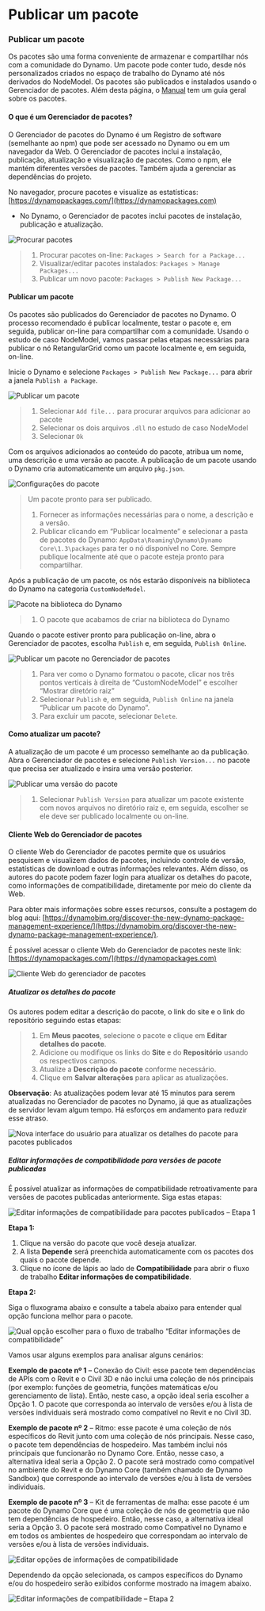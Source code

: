# Publicar um pacote

### Publicar um pacote <a href="#publish-a-package" id="publish-a-package"></a>

Os pacotes são uma forma conveniente de armazenar e compartilhar nós com a comunidade do Dynamo. Um pacote pode conter tudo, desde nós personalizados criados no espaço de trabalho do Dynamo até nós derivados do NodeModel. Os pacotes são publicados e instalados usando o Gerenciador de pacotes. Além desta página, o [Manual](https://primer2.dynamobim.org/6_custom_nodes_and_packages/6-2_packages/1-introduction) tem um guia geral sobre os pacotes.

#### O que é um Gerenciador de pacotes? <a href="#what-is-a-package-manager" id="what-is-a-package-manager"></a>

O Gerenciador de pacotes do Dynamo é um Registro de software (semelhante ao npm) que pode ser acessado no Dynamo ou em um navegador da Web. O Gerenciador de pacotes inclui a instalação, publicação, atualização e visualização de pacotes. Como o npm, ele mantém diferentes versões de pacotes. Também ajuda a gerenciar as dependências do projeto.

No navegador, procure pacotes e visualize as estatísticas: [https://dynamopackages.com/](https://dynamopackages.com)

* No Dynamo, o Gerenciador de pacotes inclui pacotes de instalação, publicação e atualização.

![Procurar pacotes](images/dynamopackagemanager.jpg)

> 1. Procurar pacotes on-line: `Packages > Search for a Package...`
> 2. Visualizar/editar pacotes instalados: `Packages > Manage Packages...`
> 3. Publicar um novo pacote: `Packages > Publish New Package...`

#### Publicar um pacote <a href="#publishing-a-package" id="publishing-a-package"></a>

Os pacotes são publicados do Gerenciador de pacotes no Dynamo. O processo recomendado é publicar localmente, testar o pacote e, em seguida, publicar on-line para compartilhar com a comunidade. Usando o estudo de caso NodeModel, vamos passar pelas etapas necessárias para publicar o nó RetangularGrid como um pacote localmente e, em seguida, on-line.

Inicie o Dynamo e selecione `Packages > Publish New Package...` para abrir a janela `Publish a Package`.

![Publicar um pacote](images/dyn-publish-package-add-files.jpg)

> 1. Selecionar `Add file...` para procurar arquivos para adicionar ao pacote
> 2. Selecionar os dois arquivos `.dll` no estudo de caso NodeModel
> 3. Selecionar `Ok`

Com os arquivos adicionados ao conteúdo do pacote, atribua um nome, uma descrição e uma versão ao pacote. A publicação de um pacote usando o Dynamo cria automaticamente um arquivo `pkg.json`.

![Configurações do pacote](images/dyn-publish-package.jpg)

> Um pacote pronto para ser publicado.
>
> 1. Fornecer as informações necessárias para o nome, a descrição e a versão.
> 2. Publicar clicando em “Publicar localmente” e selecionar a pasta de pacotes do Dynamo: `AppData\Roaming\Dynamo\Dynamo Core\1.3\packages` para ter o nó disponível no Core. Sempre publique localmente até que o pacote esteja pronto para compartilhar.

Após a publicação de um pacote, os nós estarão disponíveis na biblioteca do Dynamo na categoria `CustomNodeModel`.

![Pacote na biblioteca do Dynamo](images/dyn-publish-package-library.jpg)

> 1. O pacote que acabamos de criar na biblioteca do Dynamo

Quando o pacote estiver pronto para publicação on-line, abra o Gerenciador de pacotes, escolha `Publish` e, em seguida, `Publish Online`.

![Publicar um pacote no Gerenciador de pacotes](images/dyn-publish-package-directory.jpg)

> 1. Para ver como o Dynamo formatou o pacote, clicar nos três pontos verticais à direita de “CustomNodeModel” e escolher “Mostrar diretório raiz”
> 2. Selecionar `Publish` e, em seguida, `Publish Online` na janela “Publicar um pacote do Dynamo”.
> 3. Para excluir um pacote, selecionar `Delete`.

#### Como atualizar um pacote? <a href="#how-do-i-update-a-package" id="how-do-i-update-a-package"></a>

A atualização de um pacote é um processo semelhante ao da publicação. Abra o Gerenciador de pacotes e selecione `Publish Version...` no pacote que precisa ser atualizado e insira uma versão posterior.

![Publicar uma versão do pacote](images/dyn-publish-package-version.jpg)

> 1. Selecionar `Publish Version` para atualizar um pacote existente com novos arquivos no diretório raiz e, em seguida, escolher se ele deve ser publicado localmente ou on-line.

#### Cliente Web do Gerenciador de pacotes <a href="#package-manager-web-client" id="package-manager-web-client"></a>

O cliente Web do Gerenciador de pacotes permite que os usuários pesquisem e visualizem dados de pacotes, incluindo controle de versão, estatísticas de download e outras informações relevantes. Além disso, os autores do pacote podem fazer login para atualizar os detalhes do pacote, como informações de compatibilidade, diretamente por meio do cliente da Web.

Para obter mais informações sobre esses recursos, consulte a postagem do blog aqui: [https://dynamobim.org/discover-the-new-dynamo-package-management-experience/](https://dynamobim.org/discover-the-new-dynamo-package-management-experience/).

É possível acessar o cliente Web do Gerenciador de pacotes neste link: [https://dynamopackages.com/](https://dynamopackages.com)

![Cliente Web do gerenciador de pacotes](images/packagemanager-browser.jpg)

##### Atualizar os detalhes do pacote

Os autores podem editar a descrição do pacote, o link do site e o link do repositório seguindo estas etapas:  

> 1. Em **Meus pacotes**, selecione o pacote e clique em **Editar detalhes do pacote**.  
> 2. Adicione ou modifique os links do **Site** e do **Repositório** usando os respectivos campos.  
> 3. Atualize a **Descrição do pacote** conforme necessário.  
> 4. Clique em **Salvar alterações** para aplicar as atualizações.  

 **Observação**: As atualizações podem levar até 15 minutos para serem atualizadas no Gerenciador de pacotes no Dynamo, já que as atualizações de servidor levam algum tempo. Há esforços em andamento para reduzir esse atraso.  

 ![Nova interface do usuário para atualizar os detalhes do pacote para pacotes publicados](images/Package-Manager_Image_5.png)

##### Editar informações de compatibilidade para versões de pacote publicadas  

É possível atualizar as informações de compatibilidade retroativamente para versões de pacotes publicadas anteriormente. Siga estas etapas:  

![Editar informações de compatibilidade para pacotes publicados – Etapa 1](images/Package-Manager_Image_6.png)

**Etapa 1:**  

1. Clique na versão do pacote que você deseja atualizar.  
2. A lista **Depende** será preenchida automaticamente com os pacotes dos quais o pacote depende.  
3. Clique no ícone de lápis ao lado de **Compatibilidade** para abrir o fluxo de trabalho **Editar informações de compatibilidade**.  

**Etapa 2:**  

Siga o fluxograma abaixo e consulte a tabela abaixo para entender qual opção funciona melhor para o pacote.

![Qual opção escolher para o fluxo de trabalho “Editar informações de compatibilidade”](images/Package-Manager_Image_7.png)

Vamos usar alguns exemplos para analisar alguns cenários:

**Exemplo de pacote nº 1** – Conexão do Civil: esse pacote tem dependências de APIs com o Revit e o Civil 3D e não inclui uma coleção de nós principais (por exemplo: funções de geometria, funções matemáticas e/ou gerenciamento de lista). Então, neste caso, a opção ideal seria escolher a Opção 1. O pacote que corresponda ao intervalo de versões e/ou à lista de versões individuais será mostrado como compatível no Revit e no Civil 3D.

**Exemplo de pacote nº 2** – Ritmo: esse pacote é uma coleção de nós específicos do Revit junto com uma coleção de nós principais. Nesse caso, o pacote tem dependências de hospedeiro. Mas também inclui nós principais que funcionarão no Dynamo Core. Então, nesse caso, a alternativa ideal seria a Opção 2. O pacote será mostrado como compatível no ambiente do Revit e do Dynamo Core (também chamado de Dynamo Sandbox) que corresponde ao intervalo de versões e/ou à lista de versões individuais.

**Exemplo de pacote nº 3** – Kit de ferramentas de malha: esse pacote é um pacote do Dynamo Core que é uma coleção de nós de geometria que não tem dependências de hospedeiro. Então, nesse caso, a alternativa ideal seria a Opção 3. O pacote será mostrado como Compatível no Dynamo e em todos os ambientes de hospedeiro que correspondam ao intervalo de versões e/ou à lista de versões individuais.

![Editar opções de informações de compatibilidade](images/Package-Manager_Image_8.png)

Dependendo da opção selecionada, os campos específicos do Dynamo e/ou do hospedeiro serão exibidos conforme mostrado na imagem abaixo.

![Editar informações de compatibilidade – Etapa 2](images/Package-Manager_Image_9.png)